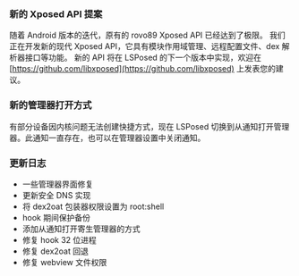 ### 新的 Xposed API 提案
随着 Android 版本的迭代，原有的 rovo89 Xposed API 已经达到了极限。 我们正在开发新的现代 Xposed API，它具有模块作用域管理、远程配置文件、dex 解析器接口等功能。
新的 API 将在 LSPosed 的下一个版本中实现，欢迎在 [https://github.com/libxposed](https://github.com/libxposed) 上发表您的建议。

### 新的管理器打开方式
有部分设备因内核问题无法创建快捷方式，现在 LSPosed 切换到从通知打开管理器。此通知一直存在，也可以在管理器设置中关闭通知。

### 更新日志
- 一些管理器界面修复
- 更新安全 DNS 实现
- 将 dex2oat 包装器权限设置为 root:shell
- hook 期间保护备份
- 添加从通知打开寄生管理器的方式
- 修复 hook 32 位进程
- 修复 dex2oat 回退
- 修复 webview 文件权限
